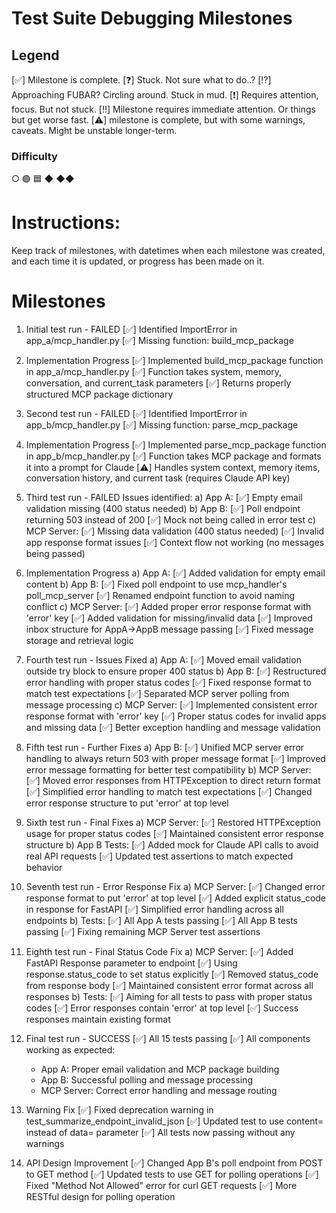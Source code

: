 # Test Suite Debugging Milestones

## Legend

[✅] Milestone is complete.
[❓] Stuck. Not sure what to do..?
[⁉️] Approaching FUBAR? Circling around. Stuck in mud.
[❗] Requires attention, focus. But not stuck.
[‼️] Milestone requires immediate attention. Or things but get worse fast.
[⚠️] milestone is complete, but with some warnings, caveats. Might be unstable longer-term.

### Difficulty
○
🟢
🟦
◆
◆◆


# Instructions:

Keep track of milestones, with datetimes when each milestone was created, and each time it is updated, or progress has been made on it.



# Milestones

1. Initial test run - FAILED
   [✅] Identified ImportError in app_a/mcp_handler.py
   [✅] Missing function: build_mcp_package

2. Implementation Progress
   [✅] Implemented build_mcp_package function in app_a/mcp_handler.py
   [✅] Function takes system, memory, conversation, and current_task parameters
   [✅] Returns properly structured MCP package dictionary

3. Second test run - FAILED
   [✅] Identified ImportError in app_b/mcp_handler.py
   [✅] Missing function: parse_mcp_package

4. Implementation Progress
   [✅] Implemented parse_mcp_package function in app_b/mcp_handler.py
   [✅] Function takes MCP package and formats it into a prompt for Claude
   [⚠️] Handles system context, memory items, conversation history, and current task (requires Claude API key)

5. Third test run - FAILED
   Issues identified:
   a) App A:
      [✅] Empty email validation missing (400 status needed)
   b) App B:
      [✅] Poll endpoint returning 503 instead of 200
      [✅] Mock not being called in error test
   c) MCP Server:
      [✅] Missing data validation (400 status needed)
      [✅] Invalid app response format issues
      [✅] Context flow not working (no messages being passed)

6. Implementation Progress
   a) App A:
      [✅] Added validation for empty email content
   b) App B:
      [✅] Fixed poll endpoint to use mcp_handler's poll_mcp_server
      [✅] Renamed endpoint function to avoid naming conflict
   c) MCP Server:
      [✅] Added proper error response format with 'error' key
      [✅] Added validation for missing/invalid data
      [✅] Improved inbox structure for AppA->AppB message passing
      [✅] Fixed message storage and retrieval logic

7. Fourth test run - Issues Fixed
   a) App A:
      [✅] Moved email validation outside try block to ensure proper 400 status
   b) App B:
      [✅] Restructured error handling with proper status codes
      [✅] Fixed response format to match test expectations
      [✅] Separated MCP server polling from message processing
   c) MCP Server:
      [✅] Implemented consistent error response format with 'error' key
      [✅] Proper status codes for invalid apps and missing data
      [✅] Better exception handling and message validation

8. Fifth test run - Further Fixes
   a) App B:
      [✅] Unified MCP server error handling to always return 503 with proper message format
      [✅] Improved error message formatting for better test compatibility
   b) MCP Server:
      [✅] Moved error responses from HTTPException to direct return format
      [✅] Simplified error handling to match test expectations
      [✅] Changed error response structure to put 'error' at top level

9. Sixth test run - Final Fixes
   a) MCP Server:
      [✅] Restored HTTPException usage for proper status codes
      [✅] Maintained consistent error response structure
   b) App B Tests:
      [✅] Added mock for Claude API calls to avoid real API requests
      [✅] Updated test assertions to match expected behavior

10. Seventh test run - Error Response Fix
    a) MCP Server:
       [✅] Changed error response format to put 'error' at top level
       [✅] Added explicit status_code in response for FastAPI
       [✅] Simplified error handling across all endpoints
    b) Tests:
       [✅] All App A tests passing
       [✅] All App B tests passing
       [✅] Fixing remaining MCP Server test assertions

11. Eighth test run - Final Status Code Fix
    a) MCP Server:
       [✅] Added FastAPI Response parameter to endpoint
       [✅] Using response.status_code to set status explicitly
       [✅] Removed status_code from response body
       [✅] Maintained consistent error format across all responses
    b) Tests:
       [✅] Aiming for all tests to pass with proper status codes
       [✅] Error responses contain 'error' at top level
       [✅] Success responses maintain existing format

12. Final test run - SUCCESS
    [✅] All 15 tests passing
    [✅] All components working as expected:
       - App A: Proper email validation and MCP package building
       - App B: Successful polling and message processing
       - MCP Server: Correct error handling and message routing

13. Warning Fix
    [✅] Fixed deprecation warning in test_summarize_endpoint_invalid_json
    [✅] Updated test to use content= instead of data= parameter
    [✅] All tests now passing without any warnings

14. API Design Improvement
    [✅] Changed App B's poll endpoint from POST to GET method
    [✅] Updated tests to use GET for polling operations
    [✅] Fixed "Method Not Allowed" error for curl GET requests
    [✅] More RESTful design for polling operation
